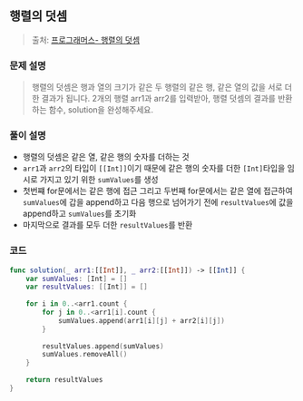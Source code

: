## 행렬의 덧셈

> 출처: [프로그래머스- 행렬의 덧셈](https://school.programmers.co.kr/learn/courses/30/lessons/12950)

### 문제 설명
> 행렬의 덧셈은 행과 열의 크기가 같은 두 행렬의 같은 행, 같은 열의 값을 서로 더한 결과가 됩니다. 2개의 행렬 arr1과 arr2를 입력받아, 행렬 덧셈의 결과를 반환하는 함수, solution을 완성해주세요.

### 풀이 설명
- 행렬의 덧셈은 같은 열, 같은 행의 숫자를 더하는 것
- `arr1`과 `arr2`의 타입이 `[[Int]]`이기 때문에 같은 행의 숫자를 더한 `[Int]`타입을 임시로 가지고 있기 위한 `sumValues`를 생성
- 첫번쨰 for문에서는 같은 행에 접근 그리고 두번째 for문에서는 같은 열에 접근하여 `sumValues`에 갑을 append하고 다음 행으로 넘어가기 전에 `resultValues`에 값을 append하고 `sumValues`를 초기화
- 마지막으로 결과를 모두 더한 `resultValues`를 반환

### 코드
```swift
func solution(_ arr1:[[Int]], _ arr2:[[Int]]) -> [[Int]] {
    var sumValues: [Int] = []
    var resultValues: [[Int]] = []
    
    for i in 0..<arr1.count {
        for j in 0..<arr1[i].count {
            sumValues.append(arr1[i][j] + arr2[i][j])
        }
        
        resultValues.append(sumValues)
        sumValues.removeAll()
    }
    
    return resultValues
}
```
